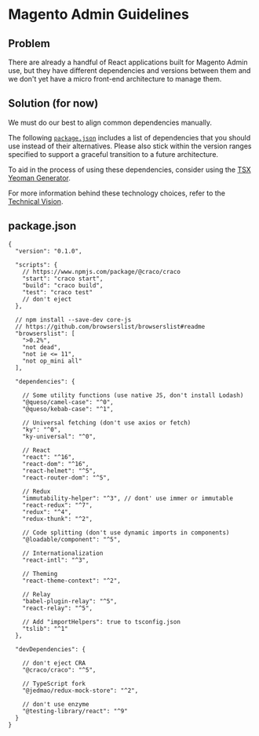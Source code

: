 # Magento Admin Guidelines

## Problem

There are already a handful of React applications built for Magento Admin use, but they have different dependencies and versions between them and we don't yet have a micro front-end architecture to manage them.

## Solution (for now)

We must do our best to align common dependencies manually.

The following [`package.json`](#packagejson) includes a list of dependencies that you should use instead of their alternatives. Please also stick within the version ranges specified to support a graceful transition to a future architecture.

To aid in the process of using these dependencies, consider using the [TSX Yeoman Generator](https://www.npmjs.com/package/generator-tsx).

For more information behind these technology choices, refer to the [Technical Vision](./technical-vision.md).

## package.json

```jsonc
{
  "version": "0.1.0",

  "scripts": {
    // https://www.npmjs.com/package/@craco/craco
    "start": "craco start",
    "build": "craco build",
    "test": "craco test"
    // don't eject
  },

  // npm install --save-dev core-js
  // https://github.com/browserslist/browserslist#readme
  "browserslist": [
    ">0.2%",
    "not dead",
    "not ie <= 11",
    "not op_mini all"
  ],

  "dependencies": {

    // Some utility functions (use native JS, don't install Lodash)
    "@queso/camel-case": "^0",
    "@queso/kebab-case": "^1",

    // Universal fetching (don't use axios or fetch)
    "ky": "^0",
    "ky-universal": "^0",

    // React
    "react": "^16",
    "react-dom": "^16",
    "react-helmet": "^5",
    "react-router-dom": "^5",

    // Redux
    "immutability-helper": "^3", // dont' use immer or immutable
    "react-redux": "^7",
    "redux": "^4",
    "redux-thunk": "^2",

    // Code splitting (don't use dynamic imports in components)
    "@loadable/component": "^5",

    // Internationalization
    "react-intl": "^3",

    // Theming
    "react-theme-context": "^2",

    // Relay
    "babel-plugin-relay": "^5",
    "react-relay": "^5",

    // Add "importHelpers": true to tsconfig.json
    "tslib": "^1"
  },

  "devDependencies": {

    // don't eject CRA
    "@craco/craco": "^5",

    // TypeScript fork
    "@jedmao/redux-mock-store": "^2",

    // don't use enzyme
    "@testing-library/react": "^9"
  }
}
```
